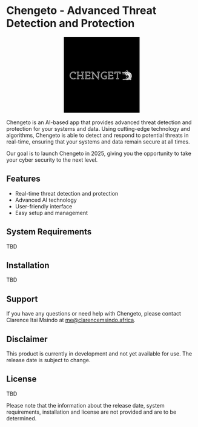 # Chengeto - Advanced Threat Detection and Protection

<p align="center">
 <img src="https://github.com/claryzw/Chengeto/blob/main/Logo/Chengeto%20Github.png?raw=true" alt="Chengeto Logo")
</p>

Chengeto is an AI-based app that provides advanced threat detection and protection for your systems and data. Using cutting-edge technology and algorithms, Chengeto is able to detect and respond to potential threats in real-time, ensuring that your systems and data remain secure at all times.

Our goal is to launch Chengeto in 2025, giving you the opportunity to take your cyber security to the next level.

## Features

* Real-time threat detection and protection
* Advanced AI technology
* User-friendly interface
* Easy setup and management

## System Requirements

TBD

## Installation

TBD

## Support

If you have any questions or need help with Chengeto, please contact Clarence Itai Msindo at me@clarencemsindo.africa.

## Disclaimer

This product is currently in development and not yet available for use. The release date is subject to change.

## License

TBD

Please note that the information about the release date, system requirements, installation and license are not provided and are to be determined.

